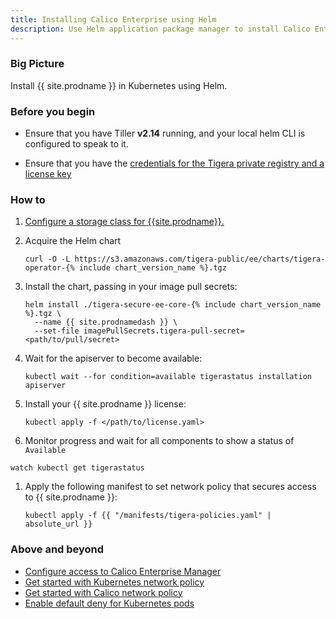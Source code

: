 ```yaml
---
title: Installing Calico Enterprise using Helm
description: Use Helm application package manager to install Calico Enterprise. 
---
```


### Big Picture

Install {{ site.prodname }} in Kubernetes using Helm.

### Before you begin

- Ensure that you have Tiller **v2.14** running, and your local helm CLI is configured to speak to it.

- Ensure that you have the [credentials for the Tigera private registry and a license key]({{site.baseurl}}/getting-started/calico-enterprise)

### How to

1. [Configure a storage class for {{site.prodname}}.]({{site.baseurl}}/getting-started/create-storage)

1. Acquire the Helm chart

   ```
   curl -O -L https://s3.amazonaws.com/tigera-public/ee/charts/tigera-operator-{% include chart_version_name %}.tgz
   ```

1. Install the chart, passing in your image pull secrets:

   ```
   helm install ./tigera-secure-ee-core-{% include chart_version_name %}.tgz \
     --name {{ site.prodnamedash }} \
     --set-file imagePullSecrets.tigera-pull-secret=<path/to/pull/secret>
   ```

1. Wait for the apiserver to become available:

   ```
   kubectl wait --for condition=available tigerastatus installation apiserver
   ```

1. Install your {{ site.prodname }} license:

   ```
   kubectl apply -f </path/to/license.yaml>
   ```

1. Monitor progress and wait for all components to show a status of `Available`

  ```
  watch kubectl get tigerastatus
  ```

1. Apply the following manifest to set network policy that secures access to {{ site.prodname }}:

   ```
   kubectl apply -f {{ "/manifests/tigera-policies.yaml" | absolute_url }}
   ```

### Above and beyond

- [Configure access to Calico Enterprise Manager]({{site.baseurl}}/getting-started/cnx/access-the-manager)
- [Get started with Kubernetes network policy]({{site.baseurl}}/security/kubernetes-network-policy)
- [Get started with Calico network policy]({{site.baseurl}}/security/calico-network-policy)
- [Enable default deny for Kubernetes pods]({{site.baseurl}}/security/kubernetes-default-deny)
